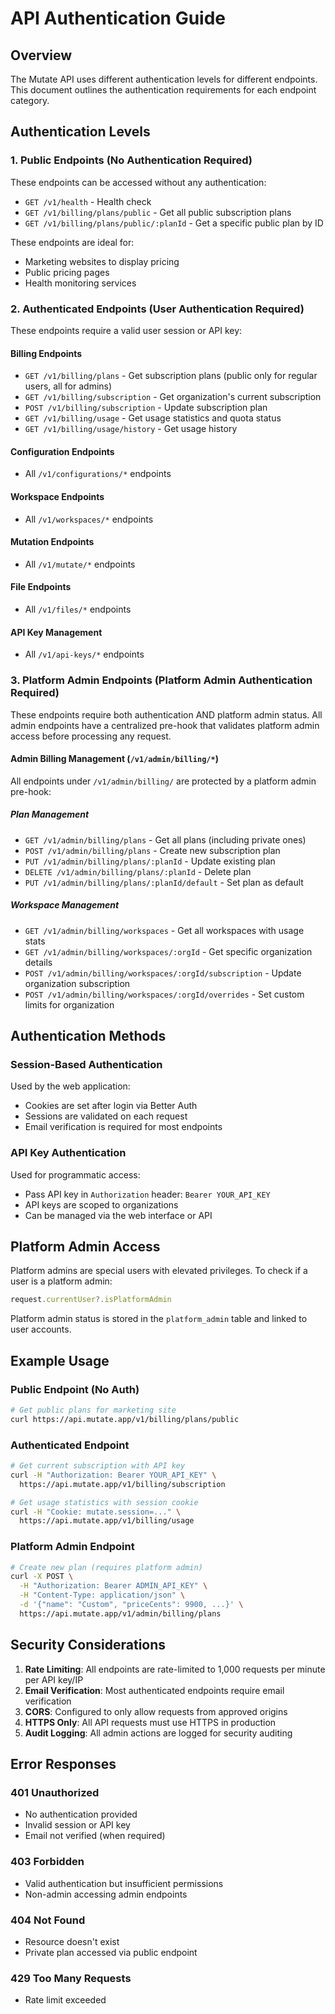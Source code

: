 # API Authentication Guide

## Overview

The Mutate API uses different authentication levels for different endpoints. This document outlines the authentication requirements for each endpoint category.

## Authentication Levels

### 1. Public Endpoints (No Authentication Required)

These endpoints can be accessed without any authentication:

- `GET /v1/health` - Health check
- `GET /v1/billing/plans/public` - Get all public subscription plans
- `GET /v1/billing/plans/public/:planId` - Get a specific public plan by ID

These endpoints are ideal for:
- Marketing websites to display pricing
- Public pricing pages
- Health monitoring services

### 2. Authenticated Endpoints (User Authentication Required)

These endpoints require a valid user session or API key:

#### Billing Endpoints
- `GET /v1/billing/plans` - Get subscription plans (public only for regular users, all for admins)
- `GET /v1/billing/subscription` - Get organization's current subscription
- `POST /v1/billing/subscription` - Update subscription plan
- `GET /v1/billing/usage` - Get usage statistics and quota status
- `GET /v1/billing/usage/history` - Get usage history

#### Configuration Endpoints
- All `/v1/configurations/*` endpoints

#### Workspace Endpoints
- All `/v1/workspaces/*` endpoints

#### Mutation Endpoints
- All `/v1/mutate/*` endpoints

#### File Endpoints
- All `/v1/files/*` endpoints

#### API Key Management
- All `/v1/api-keys/*` endpoints

### 3. Platform Admin Endpoints (Platform Admin Authentication Required)

These endpoints require both authentication AND platform admin status. All admin endpoints have a centralized pre-hook that validates platform admin access before processing any request.

#### Admin Billing Management (`/v1/admin/billing/*`)

All endpoints under `/v1/admin/billing/` are protected by a platform admin pre-hook:

##### Plan Management
- `GET /v1/admin/billing/plans` - Get all plans (including private ones)
- `POST /v1/admin/billing/plans` - Create new subscription plan
- `PUT /v1/admin/billing/plans/:planId` - Update existing plan
- `DELETE /v1/admin/billing/plans/:planId` - Delete plan
- `PUT /v1/admin/billing/plans/:planId/default` - Set plan as default

##### Workspace Management
- `GET /v1/admin/billing/workspaces` - Get all workspaces with usage stats
- `GET /v1/admin/billing/workspaces/:orgId` - Get specific organization details
- `POST /v1/admin/billing/workspaces/:orgId/subscription` - Update organization subscription
- `POST /v1/admin/billing/workspaces/:orgId/overrides` - Set custom limits for organization

## Authentication Methods

### Session-Based Authentication

Used by the web application:
- Cookies are set after login via Better Auth
- Sessions are validated on each request
- Email verification is required for most endpoints

### API Key Authentication

Used for programmatic access:
- Pass API key in `Authorization` header: `Bearer YOUR_API_KEY`
- API keys are scoped to organizations
- Can be managed via the web interface or API

## Platform Admin Access

Platform admins are special users with elevated privileges. To check if a user is a platform admin:

```javascript
request.currentUser?.isPlatformAdmin
```

Platform admin status is stored in the `platform_admin` table and linked to user accounts.

## Example Usage

### Public Endpoint (No Auth)
```bash
# Get public plans for marketing site
curl https://api.mutate.app/v1/billing/plans/public
```

### Authenticated Endpoint
```bash
# Get current subscription with API key
curl -H "Authorization: Bearer YOUR_API_KEY" \
  https://api.mutate.app/v1/billing/subscription

# Get usage statistics with session cookie
curl -H "Cookie: mutate.session=..." \
  https://api.mutate.app/v1/billing/usage
```

### Platform Admin Endpoint
```bash
# Create new plan (requires platform admin)
curl -X POST \
  -H "Authorization: Bearer ADMIN_API_KEY" \
  -H "Content-Type: application/json" \
  -d '{"name": "Custom", "priceCents": 9900, ...}' \
  https://api.mutate.app/v1/admin/billing/plans
```

## Security Considerations

1. **Rate Limiting**: All endpoints are rate-limited to 1,000 requests per minute per API key/IP
2. **Email Verification**: Most authenticated endpoints require email verification
3. **CORS**: Configured to only allow requests from approved origins
4. **HTTPS Only**: All API requests must use HTTPS in production
5. **Audit Logging**: All admin actions are logged for security auditing

## Error Responses

### 401 Unauthorized
- No authentication provided
- Invalid session or API key
- Email not verified (when required)

### 403 Forbidden
- Valid authentication but insufficient permissions
- Non-admin accessing admin endpoints

### 404 Not Found
- Resource doesn't exist
- Private plan accessed via public endpoint

### 429 Too Many Requests
- Rate limit exceeded